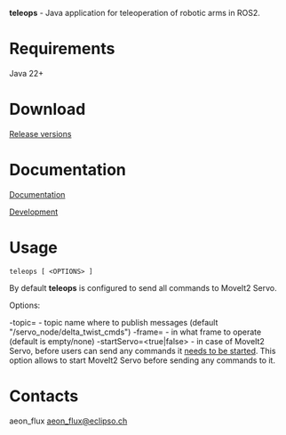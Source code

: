 **teleops** - Java application for teleoperation of robotic arms in ROS2.

# Requirements

Java 22+

# Download

[Release versions](https://github.com/pinorobotics/teleops/teleops/releases)

# Documentation

[Documentation](http://pinoweb.freetzi.com/teleops)

[Development](DEVELOPMENT.md)

# Usage
```
teleops [ <OPTIONS> ]
```
By default **teleops** is configured to send all commands to MoveIt2 Servo.

Options:

-topic=<string> - topic name where to publish messages (default "/servo_node/delta_twist_cmds")
-frame=<string> - in what frame to operate (default is empty/none)
-startServo=<true|false> - in case of MoveIt2 Servo, before users can send any commands it [needs to be started](https://moveit.picknik.ai/humble/doc/examples/realtime_servo/realtime_servo_tutorial.html#launching-a-servo-node). This option allows to start MoveIt2 Servo before sending any commands to it.

# Contacts

aeon_flux <aeon_flux@eclipso.ch>
